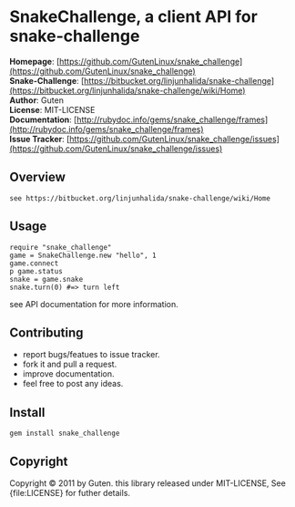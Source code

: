 SnakeChallenge, a client API for snake-challenge
===========================================

**Homepage**: [https://github.com/GutenLinux/snake_challenge](https://github.com/GutenLinux/snake_challenge) <br/>
**Snake-Challenge**: [https://bitbucket.org/linjunhalida/snake-challenge](https://bitbucket.org/linjunhalida/snake-challenge/wiki/Home) <br/>
**Author**:	Guten <br/>
**License**: MIT-LICENSE <br/>
**Documentation**: [http://rubydoc.info/gems/snake_challenge/frames](http://rubydoc.info/gems/snake_challenge/frames) <br/>
**Issue Tracker**: [https://github.com/GutenLinux/snake_challenge/issues](https://github.com/GutenLinux/snake_challenge/issues) <br/>

Overview
--------

	see https://bitbucket.org/linjunhalida/snake-challenge/wiki/Home

Usage
-----

	require "snake_challenge"
	game = SnakeChallenge.new "hello", 1
	game.connect
	p game.status
	snake = game.snake
	snake.turn(0) #=> turn left

see API documentation for more information.


Contributing
-------------

* report bugs/featues to issue tracker.
* fork it and pull a request.
* improve documentation.
* feel free to post any ideas. 
	
Install
----------

	gem install snake_challenge

Copyright
---------
Copyright &copy; 2011 by Guten. this library released under MIT-LICENSE, See {file:LICENSE} for futher details.
